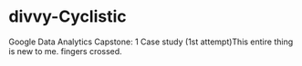 # divvy-Cyclistic
Google Data Analytics Capstone: 1 Case study (1st attempt)This entire thing is new to me. fingers crossed. 
